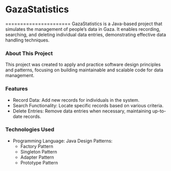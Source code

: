 # GazaStatistics 
======================
GazaStatistics is a Java-based project that simulates the management of people’s data in Gaza. It enables recording, searching, and deleting individual data entries, demonstrating effective data handling techniques.

### About This Project
This project was created to apply and practice software design principles and patterns, focusing on building maintainable and scalable code for data management.

### Features
- Record Data: Add new records for individuals in the system.
- Search Functionality: Locate specific records based on various criteria.
- Delete Entries: Remove data entries when necessary, maintaining up-to-date records.
### Technologies Used
- Programming Language: Java
Design Patterns:
  - Factory Pattern
  - Singleton Pattern
  - Adapter Pattern
  - Prototype Pattern

